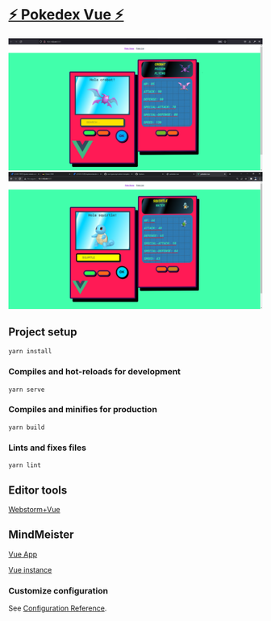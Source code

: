 # <a href="https://rafaelcetina.github.io/pokedex/">⚡ Pokedex Vue ⚡</a>
![](docs/App.png)
![](docs/Search-Function.png)

## Project setup
```
yarn install
```

### Compiles and hot-reloads for development
```
yarn serve
```

### Compiles and minifies for production
```
yarn build
```

### Lints and fixes files
```
yarn lint
```

## Editor tools
[Webstorm+Vue](https://www.jetbrains.com/help/webstorm/vue-js.html#ws_vue_coding_assistance_parameter_hints)

## MindMeister
[Vue App](https://www.mindmeister.com/1706916903/vue-app?fullscreen=1#)

[Vue instance](https://www.mindmeister.com/map/2274347847)

### Customize configuration
See [Configuration Reference](https://cli.vuejs.org/config/).

